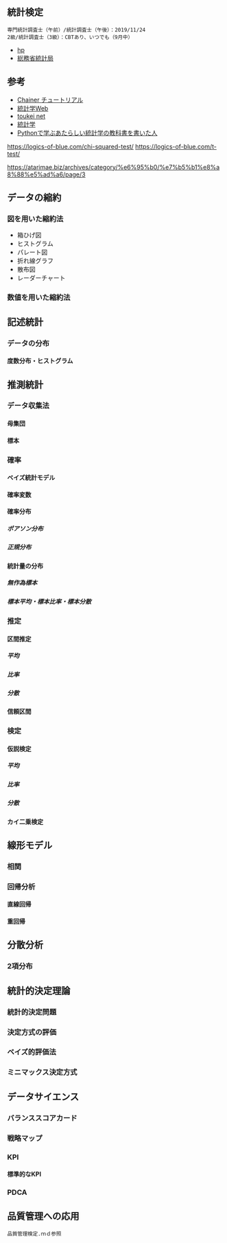 ## 統計検定
	専門統計調査士（午前）/統計調査士（午後）：2019/11/24
	2級/統計調査士（3級）：CBTあり、いつでも（9月中）
* [hp](http://www.toukei-kentei.jp/)
* [総務省統計局](http://www.stat.go.jp/)

## 参考
* [Chainer チュートリアル](https://tutorials.chainer.org/ja/06_Basics_of_Probability_Statistics.html)
* [統計学Web](https://bellcurve.jp/statistics/course/)
* [toukei net](https://to-kei.net/)
* [統計学](http://starpentagon.net/analytics/statistics/)
* [Pythonで学ぶあたらしい統計学の教科書を書いた人](https://logics-of-blue.com/)

https://logics-of-blue.com/chi-squared-test/
https://logics-of-blue.com/t-test/

https://atarimae.biz/archives/category/%e6%95%b0/%e7%b5%b1%e8%a8%88%e5%ad%a6/page/3

## データの縮約
### 図を用いた縮約法
  * 箱ひげ図
  * ヒストグラム
  * パレート図
  * 折れ線グラフ
  * 散布図
  * レーダーチャート
### 数値を用いた縮約法

## 記述統計
### データの分布
#### 度数分布・ヒストグラム

## 推測統計
### データ収集法
#### 母集団
#### 標本
### 確率
#### ベイズ統計モデル
#### 確率変数
#### 確率分布
##### ポアソン分布
##### 正規分布
#### 統計量の分布
##### 無作為標本
##### 標本平均・標本比率・標本分散
### 推定
#### 区間推定
##### 平均
##### 比率
##### 分散
#### 信頼区間
### 検定
#### 仮説検定
##### 平均
##### 比率
##### 分散
#### カイ二乗検定

## 線形モデル
### 相関
### 回帰分析
#### 直線回帰
#### 重回帰

## 分散分析
### 2項分布

## 統計的決定理論
### 統計的決定問題
### 決定方式の評価
### ベイズ的評価法
### ミニマックス決定方式

## データサイエンス
### バランススコアカード
### 戦略マップ
### KPI
#### 標準的なKPI
### PDCA

## 品質管理への応用
	品質管理検定.ｍｄ参照
